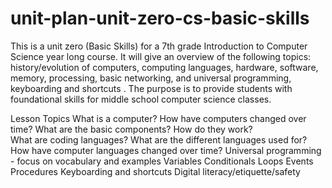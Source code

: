 # unit-plan-unit-zero-cs-basic-skills
This is a unit zero (Basic Skills) for a 7th grade Introduction to Computer Science year long course.  It will give an overview of the following topics:  history/evolution of computers, computing languages, hardware, software, memory, processing, basic networking, and universal programming, keyboarding and shortcuts .  The purpose is to provide students with foundational skills for middle school computer science classes.  

Lesson Topics
What is a computer? How have computers changed over time? What are the basic components? How do they work?  
What are coding languages? What are the different languages used for? How have computer languages changed over time? 
Universal programming - focus on vocabulary and examples
Variables
Conditionals
Loops
Events
Procedures
Keyboarding and shortcuts
Digital literacy/etiquette/safety

